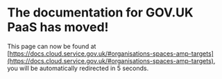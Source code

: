 # The documentation for GOV.UK PaaS has moved!
This page can now be found at [https://docs.cloud.service.gov.uk/#organisations-spaces-amp-targets](https://docs.cloud.service.gov.uk/#organisations-spaces-amp-targets), you will be automatically redirected in 5 seconds.